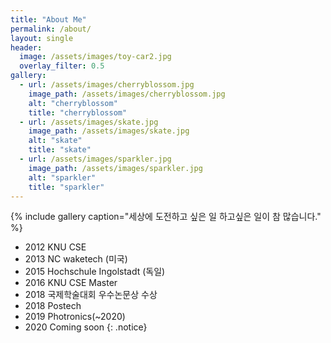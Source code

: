 ```yaml
---
title: "About Me"
permalink: /about/
layout: single
header:
  image: /assets/images/toy-car2.jpg
  overlay_filter: 0.5
gallery:
  - url: /assets/images/cherryblossom.jpg
    image_path: /assets/images/cherryblossom.jpg
    alt: "cherryblossom"
    title: "cherryblossom"
  - url: /assets/images/skate.jpg
    image_path: /assets/images/skate.jpg
    alt: "skate"
    title: "skate"
  - url: /assets/images/sparkler.jpg
    image_path: /assets/images/sparkler.jpg
    alt: "sparkler"
    title: "sparkler"
---
```


{% include gallery caption="세상에 도전하고 싶은 일 하고싶은 일이 참 많습니다." %}

* 2012 KNU CSE
* 2013 NC waketech (미국)
* 2015 Hochschule Ingolstadt (독일)
* 2016 KNU CSE Master
* 2018 국제학술대회 우수논문상 수상
* 2018 Postech
* 2019 Photronics(~2020)
* 2020 Coming soon
{: .notice}